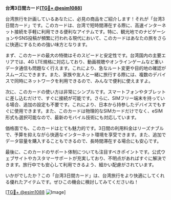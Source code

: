 **台湾3日間カード[[TG💪+ @esim1088](https://t.me/s/esim1088)]**

台湾旅行を計画しているあなたに、必見の商品をご紹介します！それが「台湾3日間カード」です。このカードは、台湾で短時間滞在する際に、高速インターネット接続を手軽に利用できる便利なアイテムです。特に、観光地でのナビゲーションやSNS投稿が頻繁に行われる現代において、このカードはあなたの旅をさらに快適にするための強い味方となります。

まず、このカードの最大の特徴はそのスピードと安定性です。台湾国内の主要エリアでは、4G LTE規格に対応しており、動画視聴やオンラインゲームなど重いデータ通信も問題なく行えます。これにより、急なルート変更や目的地の確認がスムーズにできます。また、家族や友人と一緒に旅行する際には、複数のデバイスで同時にネットワークを利用できるので、みんなで便利に使えますよ。

次に、このカードの使い方は非常にシンプルです。スマートフォンやタブレットに差し込むだけで、すぐに接続が可能です。さらに、SIMフリー端末を持っている場合、追加の設定も不要です。これにより、日本から持参したデバイスでもすぐに使用できます。また、このカードは物理的なSIMカードだけでなく、eSIM形式も選択可能なので、最新のモバイル技術にも対応しています。

価格面でも、このカードはとても魅力的です。3日間の利用料金はリーズナブルで、予算を抑えながら快適なインターネット環境を享受できます。また、追加でデータ容量を購入することもできるので、長時間滞在する場合にも安心です。

最後に、このカードのサポート体制についても注目すべきポイントです。公式ウェブサイトやカスタマーサポートが充実しており、不明点があればすぐに解決できます。旅行中でも安心して利用できるよう、細かい配慮がされています。

いかがでしたか？この「台湾3日間カード」は、台湾旅行をより快適にしてくれる優れたアイテムです。ぜひこの機会に検討してみてくださいね！

[[TG💪+ @esim1088](https://t.me/s/esim1088) ![Image](https://i.postimg.cc/Y0z9fWf4/image.png)]